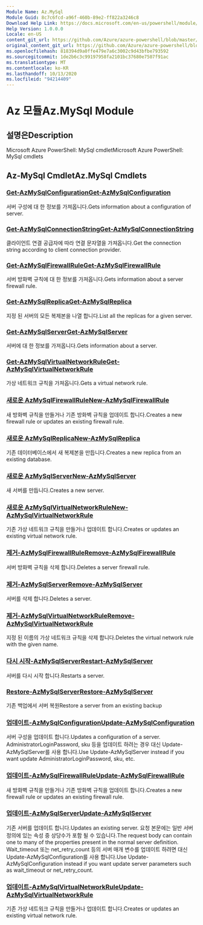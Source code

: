 ```yaml
---
Module Name: Az.MySql
Module Guid: 8c7c6fcd-a96f-460b-89e2-ff822a3246c8
Download Help Link: https://docs.microsoft.com/en-us/powershell/module/az.mysql
Help Version: 1.0.0.0
Locale: en-US
content_git_url: https://github.com/Azure/azure-powershell/blob/master/src/MySql/help/Az.MySql.md
original_content_git_url: https://github.com/Azure/azure-powershell/blob/master/src/MySql/help/Az.MySql.md
ms.openlocfilehash: 818394d9a0ffe479e7a6c3002c9d43bfbe793592
ms.sourcegitcommit: 1de2b6c3c99197958fa2101bc37680e7507f91ac
ms.translationtype: MT
ms.contentlocale: ko-KR
ms.lasthandoff: 10/13/2020
ms.locfileid: "94214409"
---
```

# <span data-ttu-id="03e67-101">Az 모듈</span><span class="sxs-lookup"><span data-stu-id="03e67-101">Az.MySql Module</span></span>
## <span data-ttu-id="03e67-102">설명은</span><span class="sxs-lookup"><span data-stu-id="03e67-102">Description</span></span>
<span data-ttu-id="03e67-103">Microsoft Azure PowerShell: MySql cmdlet</span><span class="sxs-lookup"><span data-stu-id="03e67-103">Microsoft Azure PowerShell: MySql cmdlets</span></span>

## <span data-ttu-id="03e67-104">Az-MySql Cmdlet</span><span class="sxs-lookup"><span data-stu-id="03e67-104">Az.MySql Cmdlets</span></span>
### [<span data-ttu-id="03e67-105">Get-AzMySqlConfiguration</span><span class="sxs-lookup"><span data-stu-id="03e67-105">Get-AzMySqlConfiguration</span></span>](Get-AzMySqlConfiguration.md)
<span data-ttu-id="03e67-106">서버 구성에 대 한 정보를 가져옵니다.</span><span class="sxs-lookup"><span data-stu-id="03e67-106">Gets information about a configuration of server.</span></span>

### [<span data-ttu-id="03e67-107">Get-AzMySqlConnectionString</span><span class="sxs-lookup"><span data-stu-id="03e67-107">Get-AzMySqlConnectionString</span></span>](Get-AzMySqlConnectionString.md)
<span data-ttu-id="03e67-108">클라이언트 연결 공급자에 따라 연결 문자열을 가져옵니다.</span><span class="sxs-lookup"><span data-stu-id="03e67-108">Get the connection string according to client connection provider.</span></span>

### [<span data-ttu-id="03e67-109">Get-AzMySqlFirewallRule</span><span class="sxs-lookup"><span data-stu-id="03e67-109">Get-AzMySqlFirewallRule</span></span>](Get-AzMySqlFirewallRule.md)
<span data-ttu-id="03e67-110">서버 방화벽 규칙에 대 한 정보를 가져옵니다.</span><span class="sxs-lookup"><span data-stu-id="03e67-110">Gets information about a server firewall rule.</span></span>

### [<span data-ttu-id="03e67-111">Get-AzMySqlReplica</span><span class="sxs-lookup"><span data-stu-id="03e67-111">Get-AzMySqlReplica</span></span>](Get-AzMySqlReplica.md)
<span data-ttu-id="03e67-112">지정 된 서버의 모든 복제본을 나열 합니다.</span><span class="sxs-lookup"><span data-stu-id="03e67-112">List all the replicas for a given server.</span></span>

### [<span data-ttu-id="03e67-113">Get-AzMySqlServer</span><span class="sxs-lookup"><span data-stu-id="03e67-113">Get-AzMySqlServer</span></span>](Get-AzMySqlServer.md)
<span data-ttu-id="03e67-114">서버에 대 한 정보를 가져옵니다.</span><span class="sxs-lookup"><span data-stu-id="03e67-114">Gets information about a server.</span></span>

### [<span data-ttu-id="03e67-115">Get-AzMySqlVirtualNetworkRule</span><span class="sxs-lookup"><span data-stu-id="03e67-115">Get-AzMySqlVirtualNetworkRule</span></span>](Get-AzMySqlVirtualNetworkRule.md)
<span data-ttu-id="03e67-116">가상 네트워크 규칙을 가져옵니다.</span><span class="sxs-lookup"><span data-stu-id="03e67-116">Gets a virtual network rule.</span></span>

### [<span data-ttu-id="03e67-117">새로운 AzMySqlFirewallRule</span><span class="sxs-lookup"><span data-stu-id="03e67-117">New-AzMySqlFirewallRule</span></span>](New-AzMySqlFirewallRule.md)
<span data-ttu-id="03e67-118">새 방화벽 규칙을 만들거나 기존 방화벽 규칙을 업데이트 합니다.</span><span class="sxs-lookup"><span data-stu-id="03e67-118">Creates a new firewall rule or updates an existing firewall rule.</span></span>

### [<span data-ttu-id="03e67-119">새로운 AzMySqlReplica</span><span class="sxs-lookup"><span data-stu-id="03e67-119">New-AzMySqlReplica</span></span>](New-AzMySqlReplica.md)
<span data-ttu-id="03e67-120">기존 데이터베이스에서 새 복제본을 만듭니다.</span><span class="sxs-lookup"><span data-stu-id="03e67-120">Creates a new replica from an existing database.</span></span>

### [<span data-ttu-id="03e67-121">새로운 AzMySqlServer</span><span class="sxs-lookup"><span data-stu-id="03e67-121">New-AzMySqlServer</span></span>](New-AzMySqlServer.md)
<span data-ttu-id="03e67-122">새 서버를 만듭니다.</span><span class="sxs-lookup"><span data-stu-id="03e67-122">Creates a new server.</span></span>

### [<span data-ttu-id="03e67-123">새로운 AzMySqlVirtualNetworkRule</span><span class="sxs-lookup"><span data-stu-id="03e67-123">New-AzMySqlVirtualNetworkRule</span></span>](New-AzMySqlVirtualNetworkRule.md)
<span data-ttu-id="03e67-124">기존 가상 네트워크 규칙을 만들거나 업데이트 합니다.</span><span class="sxs-lookup"><span data-stu-id="03e67-124">Creates or updates an existing virtual network rule.</span></span>

### [<span data-ttu-id="03e67-125">제거-AzMySqlFirewallRule</span><span class="sxs-lookup"><span data-stu-id="03e67-125">Remove-AzMySqlFirewallRule</span></span>](Remove-AzMySqlFirewallRule.md)
<span data-ttu-id="03e67-126">서버 방화벽 규칙을 삭제 합니다.</span><span class="sxs-lookup"><span data-stu-id="03e67-126">Deletes a server firewall rule.</span></span>

### [<span data-ttu-id="03e67-127">제거-AzMySqlServer</span><span class="sxs-lookup"><span data-stu-id="03e67-127">Remove-AzMySqlServer</span></span>](Remove-AzMySqlServer.md)
<span data-ttu-id="03e67-128">서버를 삭제 합니다.</span><span class="sxs-lookup"><span data-stu-id="03e67-128">Deletes a server.</span></span>

### [<span data-ttu-id="03e67-129">제거-AzMySqlVirtualNetworkRule</span><span class="sxs-lookup"><span data-stu-id="03e67-129">Remove-AzMySqlVirtualNetworkRule</span></span>](Remove-AzMySqlVirtualNetworkRule.md)
<span data-ttu-id="03e67-130">지정 된 이름의 가상 네트워크 규칙을 삭제 합니다.</span><span class="sxs-lookup"><span data-stu-id="03e67-130">Deletes the virtual network rule with the given name.</span></span>

### [<span data-ttu-id="03e67-131">다시 시작-AzMySqlServer</span><span class="sxs-lookup"><span data-stu-id="03e67-131">Restart-AzMySqlServer</span></span>](Restart-AzMySqlServer.md)
<span data-ttu-id="03e67-132">서버를 다시 시작 합니다.</span><span class="sxs-lookup"><span data-stu-id="03e67-132">Restarts a server.</span></span>

### [<span data-ttu-id="03e67-133">Restore-AzMySqlServer</span><span class="sxs-lookup"><span data-stu-id="03e67-133">Restore-AzMySqlServer</span></span>](Restore-AzMySqlServer.md)
<span data-ttu-id="03e67-134">기존 백업에서 서버 복원</span><span class="sxs-lookup"><span data-stu-id="03e67-134">Restore a server from an existing backup</span></span>

### [<span data-ttu-id="03e67-135">업데이트-AzMySqlConfiguration</span><span class="sxs-lookup"><span data-stu-id="03e67-135">Update-AzMySqlConfiguration</span></span>](Update-AzMySqlConfiguration.md)
<span data-ttu-id="03e67-136">서버 구성을 업데이트 합니다.</span><span class="sxs-lookup"><span data-stu-id="03e67-136">Updates a configuration of a server.</span></span>
<span data-ttu-id="03e67-137">AdministratorLoginPassword, sku 등을 업데이트 하려는 경우 대신 Update-AzMySqlServer를 사용 합니다.</span><span class="sxs-lookup"><span data-stu-id="03e67-137">Use Update-AzMySqlServer instead if you want update AdministratorLoginPassword, sku, etc.</span></span>

### [<span data-ttu-id="03e67-138">업데이트-AzMySqlFirewallRule</span><span class="sxs-lookup"><span data-stu-id="03e67-138">Update-AzMySqlFirewallRule</span></span>](Update-AzMySqlFirewallRule.md)
<span data-ttu-id="03e67-139">새 방화벽 규칙을 만들거나 기존 방화벽 규칙을 업데이트 합니다.</span><span class="sxs-lookup"><span data-stu-id="03e67-139">Creates a new firewall rule or updates an existing firewall rule.</span></span>

### [<span data-ttu-id="03e67-140">업데이트-AzMySqlServer</span><span class="sxs-lookup"><span data-stu-id="03e67-140">Update-AzMySqlServer</span></span>](Update-AzMySqlServer.md)
<span data-ttu-id="03e67-141">기존 서버를 업데이트 합니다.</span><span class="sxs-lookup"><span data-stu-id="03e67-141">Updates an existing server.</span></span>
<span data-ttu-id="03e67-142">요청 본문에는 일반 서버 정의에 있는 속성 중 상당수가 포함 될 수 있습니다.</span><span class="sxs-lookup"><span data-stu-id="03e67-142">The request body can contain one to many of the properties present in the normal server definition.</span></span>
<span data-ttu-id="03e67-143">Wait_timeout 또는 net_retry_count 등의 서버 매개 변수를 업데이트 하려면 대신 Update-AzMySqlConfiguration를 사용 합니다.</span><span class="sxs-lookup"><span data-stu-id="03e67-143">Use Update-AzMySqlConfiguration instead if you want update server parameters such as wait_timeout or net_retry_count.</span></span>

### [<span data-ttu-id="03e67-144">업데이트-AzMySqlVirtualNetworkRule</span><span class="sxs-lookup"><span data-stu-id="03e67-144">Update-AzMySqlVirtualNetworkRule</span></span>](Update-AzMySqlVirtualNetworkRule.md)
<span data-ttu-id="03e67-145">기존 가상 네트워크 규칙을 만들거나 업데이트 합니다.</span><span class="sxs-lookup"><span data-stu-id="03e67-145">Creates or updates an existing virtual network rule.</span></span>

